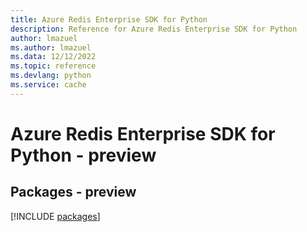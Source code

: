 ```yaml
---
title: Azure Redis Enterprise SDK for Python
description: Reference for Azure Redis Enterprise SDK for Python
author: lmazuel
ms.author: lmazuel
ms.data: 12/12/2022
ms.topic: reference
ms.devlang: python
ms.service: cache
---
```

# Azure Redis Enterprise SDK for Python - preview
## Packages - preview
[!INCLUDE [packages](redis-enterprise-index.md)]